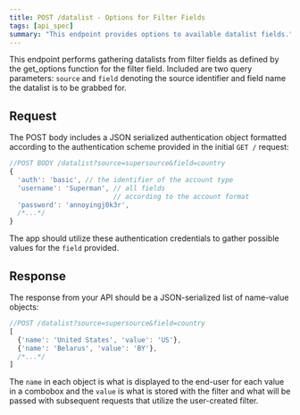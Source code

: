 ```yaml
---
title: POST /datalist - Options for Filter Fields
tags: [api_spec]
summary: "This endpoint provides options to available datalist fields."
---
```


This endpoint performs gathering datalists from filter fields as defined by the get_options function for the filter field.  Included are two query parameters: `source` and `field` denoting the source identifier and field name the datalist is to be grabbed for.

## Request

The POST body includes a JSON serialized authentication object formatted according to the authentication scheme provided in the initial `GET /` request:

```javascript
//POST BODY /datalist?source=supersource&field=country
{
  'auth': 'basic', // the identifier of the account type
  'username': 'Superman', // all fields
                          // according to the account format
  'password': 'annoyingj0k3r',
  /*...*/
}
```

The app should utilize these authentication credentials to gather possible values for the `field` provided.

## Response

The response from your API should be a JSON-serialized list of name-value objects:

```javascript
//POST /datalist?source=supersource&field=country
[
  {'name': 'United States', 'value': 'US'},
  {'name': 'Belarus', 'value': 'BY'},
  /*...*/
]
```

The `name` in each object is what is displayed to the end-user for each value in a combobox and the `value` is what is stored with the filter and what will be passed with subsequent requests that utilize the user-created filter.
